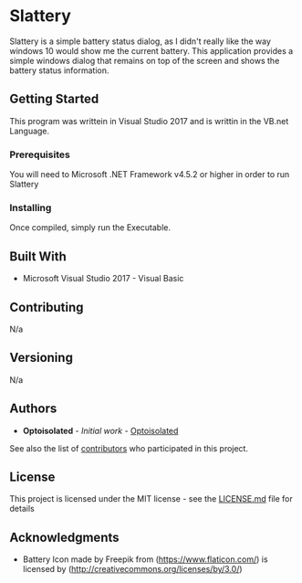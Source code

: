 # Slattery
Slattery is a simple battery status dialog, as I didn't really like the way windows 10 would show me the current battery.
This application provides a simple windows dialog that remains on top of the screen and shows the battery status information.

## Getting Started

This program was writtein in Visual Studio 2017 and is writtin in the VB.net Language.

### Prerequisites

You will need to Microsoft .NET Framework v4.5.2 or higher in order to run Slattery

### Installing

Once compiled, simply run the Executable. 

## Built With

* Microsoft Visual Studio 2017 - Visual Basic

## Contributing

N/a

## Versioning

N/a

## Authors

* **Optoisolated** - *Initial work* - [Optoisolated](https://github.com/Optoisolated)

See also the list of [contributors](https://github.com/optoisolated/Slattery/contributors) who participated in this project.

## License

This project is licensed under the MIT license - see the [LICENSE.md](LICENSE.md) file for details

## Acknowledgments

* Battery Icon made by Freepik from (https://www.flaticon.com/) is licensed by (http://creativecommons.org/licenses/by/3.0/)
